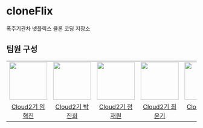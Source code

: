 # cloneFlix
폭주기관차 넷플릭스 클론 코딩 저장소<br>
## 팀원 구성
<center>
<table  width="100%">
  <tr>
    <td  align="center">
      <img  src="https://avatars.githubusercontent.com/u/46448947?v=4"  width="100px;"  alt=""/>
    </td>
    <td  align="center">
      <img  src="https://avatars.githubusercontent.com/u/154574324?v=4"  width="100px;"  alt=""/>
    </td>
    <td  align="center">
      <img  src="https://avatars.githubusercontent.com/u/112992836?v=4"  width="100px;"  alt=""/>
    </td>
    <td  align="center">
      <img  src="https://avatars.githubusercontent.com/u/156289450?v=4"  width="100px;"  alt=""/>
    </td>
    <td  align="center">
      <img  src="https://avatars.githubusercontent.com/u/103747580?v=4"  width="100px;"  alt=""/>
    </td>
  </tr>  
  <tr>
    <td align="center">
        <a href="https://github.com/isaiahIM">
            <div>Cloud2기 임혁진</div>
        </a>
    </td>
    <td align="center">
        <a href="https://github.com/bellra-jin">
            <div>Cloud2기 박진희</div>
        </a>
    </td>
    <td align="center">
        <a href="https://github.com/jaewon0926">
            <div>Cloud2기 정재원</div>
        </a>
    </td>
    <td align="center">
        <a href="https://github.com/yungic">
            <div>Cloud2기 최윤기</div>
        </a>
    </td>
    <td align="center">
        <a href="https://github.com/wambatcodeeee">
            <div>Cloud2기 임준용</div>
        </a>
    </td>
  </tr>

